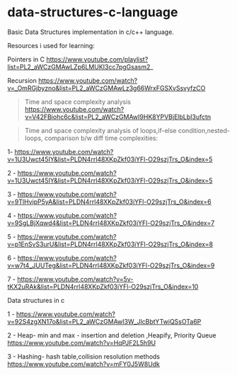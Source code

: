 # data-structures-c-language

Basic Data Structures implementation in c/c++ language.

Resources i used for learning:

Pointers in C https://www.youtube.com/playlist?list=PL2_aWCzGMAwLZp6LMUKI3cc7pgGsasm2_

Recursion https://www.youtube.com/watch?v=_OmRGjbyzno&list=PL2_aWCzGMAwLz3g66WrxFGSXvSsvyfzCO

> Time and space complexity analysis https://www.youtube.com/watch?v=V42FBiohc6c&list=PL2_aWCzGMAwI9HK8YPVBjElbLbI3ufctn

> Time and space complexity analysis of loops,if-else condition,nested-loops, comparison b/w diff time complexities:

1- https://www.youtube.com/watch?v=1U3Uwct45IY&list=PLDN4rrl48XKpZkf03iYFl-O29szjTrs_O&index=5

2 - https://www.youtube.com/watch?v=1U3Uwct45IY&list=PLDN4rrl48XKpZkf03iYFl-O29szjTrs_O&index=5

3 - https://www.youtube.com/watch?v=9TlHvipP5yA&list=PLDN4rrl48XKpZkf03iYFl-O29szjTrs_O&index=6

4 - https://www.youtube.com/watch?v=9SgLBjXqwd4&list=PLDN4rrl48XKpZkf03iYFl-O29szjTrs_O&index=7

5 - https://www.youtube.com/watch?v=p1EnSvS3urU&list=PLDN4rrl48XKpZkf03iYFl-O29szjTrs_O&index=8

6 - https://www.youtube.com/watch?v=w7t4_JUUTeg&list=PLDN4rrl48XKpZkf03iYFl-O29szjTrs_O&index=9

7 - https://www.youtube.com/watch?v=5v-tKX2uRAk&list=PLDN4rrl48XKpZkf03iYFl-O29szjTrs_O&index=10


Data structures in c 

1 - https://www.youtube.com/watch?v=92S4zgXN17o&list=PL2_aWCzGMAwI3W_JlcBbtYTwiQSsOTa6P

2 - Heap- min and max - insertion and deletion ,Heapify, Priority Queue https://www.youtube.com/watch?v=HqPJF2L5h9U

3 - Hashing- hash table,collision resolution methods https://www.youtube.com/watch?v=mFY0J5W8Udk

